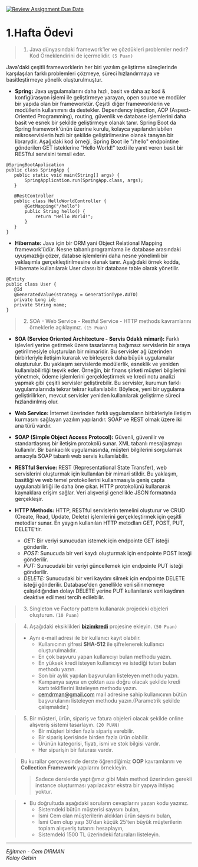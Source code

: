 [![Review Assignment Due Date](https://classroom.github.com/assets/deadline-readme-button-24ddc0f5d75046c5622901739e7c5dd533143b0c8e959d652212380cedb1ea36.svg)](https://classroom.github.com/a/Z1kPkJOi)
# 1.Hafta Ödevi 
> 1. Java dünyasındaki framework’ler ve çözdükleri problemler nedir? Kod Örneklendirini de içermelidir. `(5 Puan)`
   
Java'daki çeşitli frameworklerin her biri yazılım geliştirme süreçlerinde karşılaşılan farklı problemleri çözmeye, süreci hızlandırmaya ve basitleştirmeye yönelik oluşturulmuştur.

* **Spring:** Java uygulamalarını daha hızlı, basit ve daha az kod & konfigürasyon işlemi ile geliştirmeye yarayan, open source ve modüler bir yapıda olan bir frameworktür. Çeşitli diğer frameworklerin ve modüllerin kullanımını da destekler. Dependency injection, AOP (Aspect-Oriented Programming), routing, güvenlik ve database işlemlerini daha basit ve esnek bir şekilde geliştirmeye olanak tanır. Spring Boot da Spring framework'ünün üzerine kurulu, kolayca yapılandırılabilen mikroservislerin hızlı bir şekilde geliştirilmesine olanak tanıyan bir librarydir. Aşağıdaki kod örneği, Spring Boot ile "/hello" endpointine gönderilen GET isteklerine "Hello World!" texti ile yanıt veren basit bir RESTful servisini temsil eder.
 ```
@SpringBootApplication
public class SpringApp {
    public static void main(String[] args) {
        SpringApplication.run(SpringApp.class, args);
    }

    @RestController
    public class HelloWorldController {
        @GetMapping("/hello")
        public String hello() {
            return "Hello World!";
        }
    }
}
 ```

*  **Hibernate:** Java için bir ORM yani Object Relational Mapping framework'üdür. Nesne tabanlı programlama ile database arasındaki uyuşmazlığı çözer, databse işlemlerini daha nesne yönelimli bir yaklaşımla gerçekleştirilmesine olanak tanır. Aşağıdaki örnek kodda, Hibernate kullanılarak User classı bir database table olarak yönetilir.
 ```
@Entity
public class User {
    @Id
    @GeneratedValue(strategy = GenerationType.AUTO)
    private Long id;
    private String name;
}
```

> 2. SOA - Web Service - Restful Service - HTTP methods kavramlarını örneklerle açıklayınız. `(15 Puan)`
* **SOA (Service Oriented Architecture - Servis Odaklı mimari):** Farklı işlevleri yerine getirmek üzere tasarlanmış bağımsız servislerin bir araya getirilmesiyle oluşturulan bir mimaridir. Bu servisler ağ üzerinden birbirleriyle iletişim kurarak ve birleşerek daha büyük uygulamalar oluşturulur. Bu yaklaşım servislerde modülerlik, esneklik ve yeniden kullanılabilirliği teşvik eder. Örneğin, bir finans şirketi müşteri bilgilerini yönetmek, ödeme işlemlerini gerçekleştirmek ve kredi notu analizi yapmak gibi çeşitli servisler geliştirebilir. Bu servisler, kurumun farklı uygulamalarında tekrar tekrar kullanılabilir. Böylece, yeni bir uygulama geliştirilirken, mevcut servisler yeniden kullanılarak geliştirme süreci hızlandırılmış olur.

* **Web Service:** İnternet üzerinden farklı uygulamaların birbirleriyle iletişim kurmasını sağlayan yazılım yapılarıdır. SOAP ve REST olmak üzere iki ana türü vardır.

* **SOAP (Simple Object Access Protocol):** Güvenli, güvenilir ve standartlaşmış bir iletişim protokolü sunar. XML tabanlı mesajlaşmayı kullanılır. Bir bankacılık uygulamasında, müşteri bilgilerini sorgulamak amacıyla SOAP tabanlı web servis kullanılabilir.

* **RESTful Service:** REST (Representational State Transfer), web servislerini oluşturmak için kullanılan bir mimari stildir. Bu yaklaşım, basitliği ve web temel protokollerini kullanmasıyla geniş çapta uygulanabilirliği ile daha öne çıkar. HTTP protokolünü kullanarak kaynaklara erişim sağlar. Veri alışverişi genellikle JSON formatında gerçekleşir.

* **HTTP Methods:** HTTP, RESTful servislerin temelini oluşturur ve CRUD (Create, Read, Update, Delete) işlemlerini gerçekleştirmek için çeşitli metodlar sunar. En yaygın kullanılan HTTP metodları GET, POST, PUT, DELETE'tir.
   * *GET:* Bir veriyi sunucudan istemek için endpointe GET isteği gönderilir.
   * *POST:* Sunucuda bir veri kaydı oluşturmak için  endpointe POST isteği gönderilir.
   * *PUT:* Sunucudaki bir veriyi güncellemek için endpointe PUT isteği gönderilir.
   * *DELETE:* Sunucudaki bir veri kaydını silmek için  endpointe DELETE isteği gönderilir. Database'den genellikle veri silinmemeye çalışıldığından dolayı DELETE yerine PUT kullanılarak veri kaydının deaktive edilmesi tercih edilebilir.

> 3. Singleton ve Factory pattern kullanarak projedeki objeleri oluşturun. `(10 Puan)`

>4. Aşağıdaki eksiklikleri [**bizimkredi**](https://github.com/Definex-Java-Spring-Bootcampp/kredinbizden-service) projesine ekleyin. `(50 Puan)` 
>* Aynı e-mail adresi ile bir kullanıcı kayıt olabilir.  
>    * Kullanıcının şifresi **SHA-512** ile şifrelenerek kullanıcı oluşturulmalıdır.  
>    * En çok başvuru yapan kullanıcıyı bulan methodu yazın.  
>    * En yüksek kredi isteyen kullanıcıyı ve istediği tutarı bulan methodu yazın.  
>    * Son bir aylık yapılan başvuruları listeleyen methodu yazın.  
>    * Kampanya sayısı en çoktan aza doğru olacak şekilde kredi kartı tekliflerini listeleyen methodu yazın.  
>    * cemdrman@gmail.com mail adresine sahip kullanıcının bütün başvurularını listeleyen methodu yazın.(Parametrik şekilde çalışmalıdır.)  

>5. Bir müşteri, ürün, sipariş ve fatura objeleri olacak şekilde online alışveriş sistemi tasarlayın. `(20 PUAN)`
>    * Bir müşteri birden fazla sipariş verebilir.
>    * Bir sipariş içerisinde birden fazla ürün olabilir.
>    * Ürünün kategorisi, fiyatı, ismi ve stok bilgisi vardır.
>    * Her siparişin bir faturası vardır.

> Bu kurallar çerçevesinde derste öğrendiğimiz **OOP** kavramlarını ve **Collection Framework** yapılarını örnekleyin.   
> > Sadece derslerde yaptığımız gibi Main method üzerinden gerekli instance oluşturması yapılacaktır ekstra bir yapıya ihtiyaç yoktur. 

>* Bu doğrultuda aşağıdaki soruların cevaplarını yazan kodu yazınız.
>    - Sistemdeki bütün müşterisi sayısını bulan,  
>    - İsmi Cem olan müşterilerin aldıkları ürün sayısını bulan, 
>    - İsmi Cem olup yaşı 30’dan küçük 25’ten büyük müşterilerin toplam alışveriş tutarını hesaplayın,
>    - Sistemdeki 1500 TL üzerindeki faturaları listeleyin.
---
*Eğitmen - Cem DIRMAN*  
*Kolay Gelsin*  
